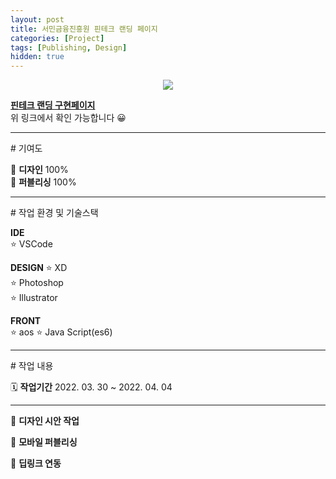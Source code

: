 ```yaml
---
layout: post
title: 서민금융진흥원 핀테크 랜딩 페이지
categories: [Project]
tags: [Publishing, Design]
hidden: true
---
```


<p style="text-align: center;">
<img src="{{ site.baseurl }}/assets/img/project/fintech.jpg">
</p> 

**[핀테크 랜딩 구현페이지](https://yi-jeong.github.io/portfolio/portCode/port-06/index.html)**  
위 링크에서 확인 가능합니다 😀  

----

<p class="box-title"># 기여도</p>

🎨 **디자인** 100%  
📝 **퍼블리싱** 100%  

----
<p class="box-title"># 작업 환경 및 기술스택</p>

**IDE**   
   ⭐️ VSCode  

**DESIGN**
   ⭐️ XD  
   ⭐️ Photoshop  
   ⭐️ Illustrator  

**FRONT**  
   ⭐️ aos
   ⭐️ Java Script(es6)

----

<p class="box-title"># 작업 내용</p>

🗓 **작업기간**  2022. 03. 30 ~ 2022. 04. 04

--- 

📌 **디자인 시안 작업**   

📌 **모바일 퍼블리싱**  

📌 **딥링크 연동**



